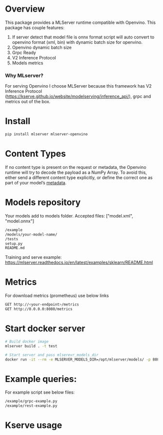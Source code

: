 # Overview
This package provides a MLServer runtime compatible with Openvino. This package has couple features:
1. If server detect that model file is onnx format script will auto convert to openvino format (xml, bin) with dynamic batch size for openvino.
2. Openvino dynamic batch size
3. Grpc Ready
4. V2 Inference Protocol
5. Models metrics

### Why MLserver?
For serving Openvino I choose MLServer because this framework has V2 Inference Protocol (https://kserve.github.io/website/modelserving/inference_api/), grpc and metrics out of the box.

# Install
```sh
pip install mlserver mlserver-openvino
```

# Content Types
If no content type is present on the request or metadata, 
the Openvino runtime will try to decode the payload as a NumPy Array. 
To avoid this, either send a different content type explicitly, or define the correct one as part of your model’s [metadata](https://mlserver.readthedocs.io/en/latest/reference/model-settings.html).

# Models repository
Your models add to models folder.
Accepted files: ["model.xml", "model.onnx"]
```sh
/example
/models/your-model-name/
/tests
setup.py
README.md
```
Training and serve example: https://mlserver.readthedocs.io/en/latest/examples/sklearn/README.html

# Metrics
For download metrics (prometheus) use below links
```sh
GET http://<your-endpoint>/metrics
GET http://0.0.0.0:8080/metrics
```

# Start docker server
```sh
# Build docker image
mlserver build . -t test

# Start server and pass mlserevr_models_dir
docker run -it --rm -e MLSERVER_MODELS_DIR=/opt/mlserver/models/ -p 8080:8080 -p 8081:8081 test
```

# Example queries:
For example script see below files:
```sh
/example/grpc-example.py
/example/rest-example.py
```


# Kserve usage